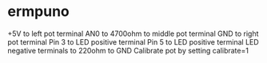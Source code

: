 # ermpuno

+5V to left pot terminal
AN0 to 4700ohm to middle pot terminal
GND to right pot terminal
Pin 3 to LED positive terminal
Pin 5 to LED positive terminal
LED negative terminals to 220ohm to GND
Calibrate pot by setting calibrate=1
